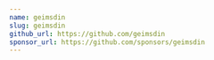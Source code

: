 ```yaml
---
name: geimsdin
slug: geimsdin
github_url: https://github.com/geimsdin
sponsor_url: https://github.com/sponsors/geimsdin
---
```

